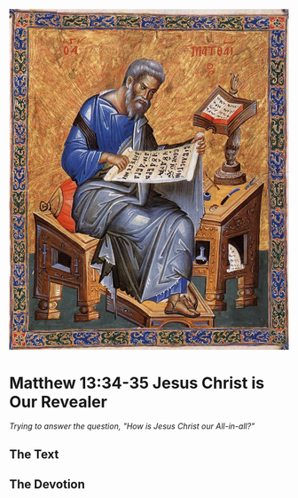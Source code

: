 <img class="intro-right" src="../images/art-matthew.jpg">

# Matthew 13:34-35 Jesus Christ is Our Revealer

*Trying to answer the question, "How is Jesus Christ our All-in-all?"*

## The Text

## The Devotion